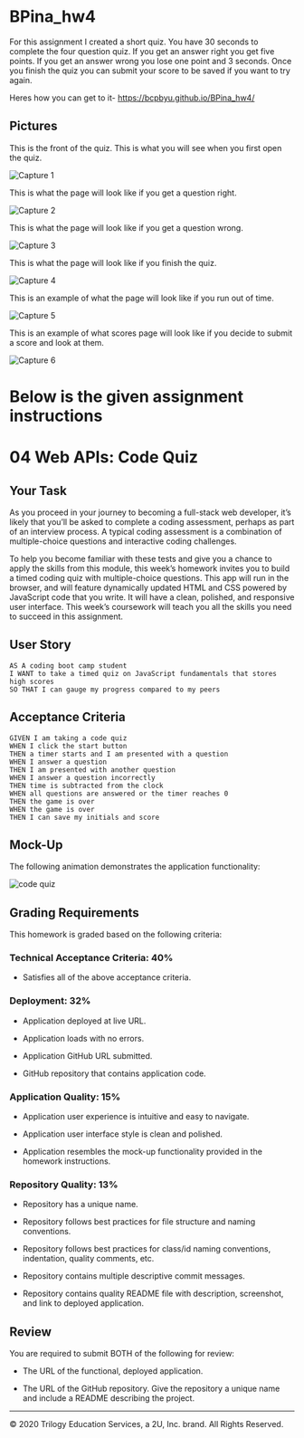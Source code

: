 # BPina_hw4
For this assignment I created a short quiz. You have 30 seconds to complete the four question quiz. If you get an answer right you get five points. If you get an answer wrong you lose one point and 3 seconds. Once you finish the quiz you can submit your score to be saved if you want to try again.

Heres how you can get to it-
https://bcpbyu.github.io/BPina_hw4/

## Pictures

This is the front of the quiz. This is what you will see when you first open the quiz.

![Capture 1](./Assets/quizHome.png)

This is what the page will look like if you get a question right.

![Capture 2](./Assets/quizRight.png)

This is what the page will look like if you get a question wrong.

![Capture 3](./Assets/quizWrong.png)

This is what the page will look like if you finish the quiz.

![Capture 4](./Assets/quizEndEx1.png)

This is an example of what the page will look like if you run out of time.

![Capture 5](./Assets/quizEndEx2.png)

This is an example of what scores page will look like if you decide to submit a score and look at them.

![Capture 6](./Assets/quizScores.png)

# Below is the given assignment instructions

# 04 Web APIs: Code Quiz

## Your Task

As you proceed in your journey to becoming a full-stack web developer, it’s likely that you’ll be asked to complete a coding assessment, perhaps as part of an interview process. A typical coding assessment is a combination of multiple-choice questions and interactive coding challenges. 

To help you become familiar with these tests and give you a chance to apply the skills from this module, this week’s homework invites you to build a timed coding quiz with multiple-choice questions. This app will run in the browser, and will feature dynamically updated HTML and CSS powered by JavaScript code that you write. It will have a clean, polished, and responsive user interface. This week’s coursework will teach you all the skills you need to succeed in this assignment.


## User Story

```
AS A coding boot camp student
I WANT to take a timed quiz on JavaScript fundamentals that stores high scores
SO THAT I can gauge my progress compared to my peers
```


## Acceptance Criteria

```
GIVEN I am taking a code quiz
WHEN I click the start button
THEN a timer starts and I am presented with a question
WHEN I answer a question
THEN I am presented with another question
WHEN I answer a question incorrectly
THEN time is subtracted from the clock
WHEN all questions are answered or the timer reaches 0
THEN the game is over
WHEN the game is over
THEN I can save my initials and score
```


## Mock-Up

The following animation demonstrates the application functionality:

![code quiz](./Assets/04-web-apis-homework-demo.gif)


## Grading Requirements

This homework is graded based on the following criteria: 

### Technical Acceptance Criteria: 40%

* Satisfies all of the above acceptance criteria.

### Deployment: 32%

* Application deployed at live URL.

* Application loads with no errors.

* Application GitHub URL submitted.

* GitHub repository that contains application code.

### Application Quality: 15%

* Application user experience is intuitive and easy to navigate.

* Application user interface style is clean and polished.

* Application resembles the mock-up functionality provided in the homework instructions.

### Repository Quality: 13%

* Repository has a unique name.

* Repository follows best practices for file structure and naming conventions.

* Repository follows best practices for class/id naming conventions, indentation, quality comments, etc.

* Repository contains multiple descriptive commit messages.

* Repository contains quality README file with description, screenshot, and link to deployed application.


## Review

You are required to submit BOTH of the following for review:

* The URL of the functional, deployed application.

* The URL of the GitHub repository. Give the repository a unique name and include a README describing the project.

- - -
© 2020 Trilogy Education Services, a 2U, Inc. brand. All Rights Reserved.
